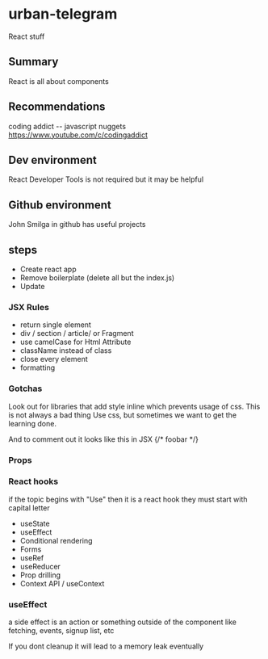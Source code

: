 # urban-telegram
React stuff

## Summary

React is all about components

## Recommendations

coding addict -- javascript nuggets
https://www.youtube.com/c/codingaddict

## Dev environment

React Developer Tools is not required but it may be helpful

## Github environment

John Smilga in github has useful projects

## steps

* Create react app
* Remove boilerplate  (delete all but the index.js)
* Update

### JSX Rules

* return single element
* div / section / article/ or Fragment
* use camelCase for Html Attribute
* className instead of class
* close every element
* formatting

### Gotchas
Look out for libraries that add style inline which prevents usage of css. This is not always a bad thing
Use css, but sometimes we want to get the learning done. 

And to comment out it looks like this in JSX
{/* foobar */}


### Props

### React hooks

if the topic begins with "Use" then it is a react hook
they must start with capital letter

* useState
* useEffect
* Conditional rendering
* Forms
* useRef
* useReducer
* Prop drilling
* Context API / useContext

### useEffect

a side effect is an action or something outside of the component
like fetching, events, signup list, etc

If you dont cleanup it will lead to a memory leak eventually